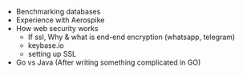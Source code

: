 - Benchmarking databases
- Experience with Aerospike
- How web security works
  - If ssl, Why & what is end-end encryption (whatsapp, telegram)
  - keybase.io
  - setting up SSL
- Go vs Java (After writing something complicated in GO)
